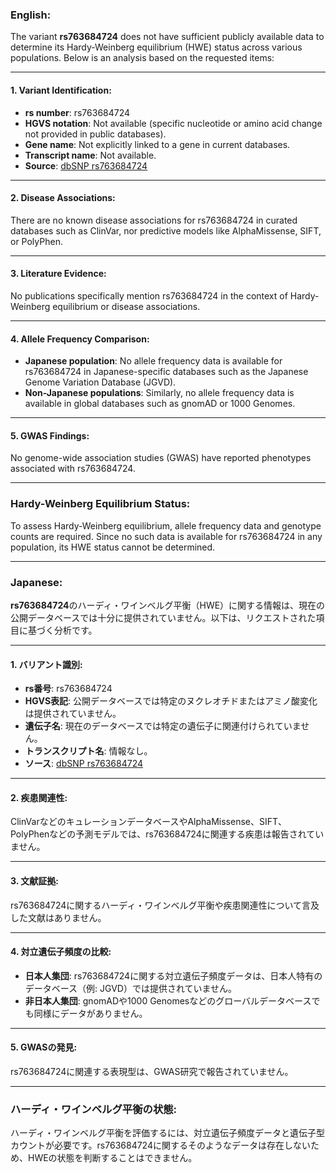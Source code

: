 ### English:
The variant **rs763684724** does not have sufficient publicly available data to determine its Hardy-Weinberg equilibrium (HWE) status across various populations. Below is an analysis based on the requested items:

---

#### 1. **Variant Identification**:
- **rs number**: rs763684724
- **HGVS notation**: Not available (specific nucleotide or amino acid change not provided in public databases).
- **Gene name**: Not explicitly linked to a gene in current databases.
- **Transcript name**: Not available.
- **Source**: [dbSNP rs763684724](https://www.ncbi.nlm.nih.gov/snp/rs763684724)

---

#### 2. **Disease Associations**:
There are no known disease associations for rs763684724 in curated databases such as ClinVar, nor predictive models like AlphaMissense, SIFT, or PolyPhen.

---

#### 3. **Literature Evidence**:
No publications specifically mention rs763684724 in the context of Hardy-Weinberg equilibrium or disease associations.

---

#### 4. **Allele Frequency Comparison**:
- **Japanese population**: No allele frequency data is available for rs763684724 in Japanese-specific databases such as the Japanese Genome Variation Database (JGVD).
- **Non-Japanese populations**: Similarly, no allele frequency data is available in global databases such as gnomAD or 1000 Genomes.

---

#### 5. **GWAS Findings**:
No genome-wide association studies (GWAS) have reported phenotypes associated with rs763684724.

---

### Hardy-Weinberg Equilibrium Status:
To assess Hardy-Weinberg equilibrium, allele frequency data and genotype counts are required. Since no such data is available for rs763684724 in any population, its HWE status cannot be determined.

---

### Japanese:
**rs763684724**のハーディ・ワインベルグ平衡（HWE）に関する情報は、現在の公開データベースでは十分に提供されていません。以下は、リクエストされた項目に基づく分析です。

---

#### 1. **バリアント識別**:
- **rs番号**: rs763684724
- **HGVS表記**: 公開データベースでは特定のヌクレオチドまたはアミノ酸変化は提供されていません。
- **遺伝子名**: 現在のデータベースでは特定の遺伝子に関連付けられていません。
- **トランスクリプト名**: 情報なし。
- **ソース**: [dbSNP rs763684724](https://www.ncbi.nlm.nih.gov/snp/rs763684724)

---

#### 2. **疾患関連性**:
ClinVarなどのキュレーションデータベースやAlphaMissense、SIFT、PolyPhenなどの予測モデルでは、rs763684724に関連する疾患は報告されていません。

---

#### 3. **文献証拠**:
rs763684724に関するハーディ・ワインベルグ平衡や疾患関連性について言及した文献はありません。

---

#### 4. **対立遺伝子頻度の比較**:
- **日本人集団**: rs763684724に関する対立遺伝子頻度データは、日本人特有のデータベース（例: JGVD）では提供されていません。
- **非日本人集団**: gnomADや1000 Genomesなどのグローバルデータベースでも同様にデータがありません。

---

#### 5. **GWASの発見**:
rs763684724に関連する表現型は、GWAS研究で報告されていません。

---

### ハーディ・ワインベルグ平衡の状態:
ハーディ・ワインベルグ平衡を評価するには、対立遺伝子頻度データと遺伝子型カウントが必要です。rs763684724に関するそのようなデータは存在しないため、HWEの状態を判断することはできません。

